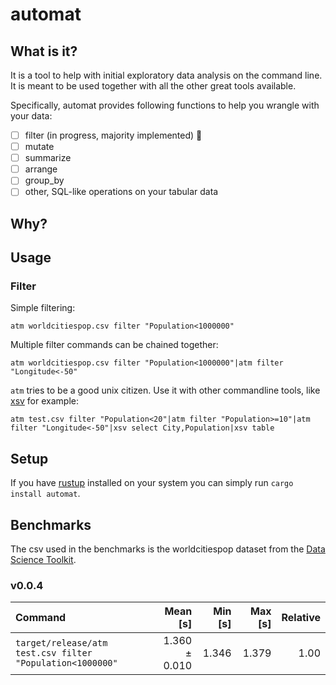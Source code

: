 # automat

## What is it?

It is a tool to help with initial exploratory data analysis on the command line. It is meant to be used together with all the other great tools available.

Specifically, automat provides following functions to help you wrangle with your data:

- [ ] filter (in progress, majority implemented) :toolbox:
- [ ] mutate
- [ ] summarize
- [ ] arrange
- [ ] group_by
- [ ] other, SQL-like operations on your tabular data

## Why?

## Usage

### Filter

Simple filtering:

`atm worldcitiespop.csv filter "Population<1000000"`

Multiple filter commands can be chained together:

`atm worldcitiespop.csv filter "Population<1000000"|atm filter "Longitude<-50"`

`atm` tries to be a good unix citizen. Use it with other commandline tools, like [xsv](https://github.com/BurntSushi/xsv) for example:

`atm test.csv filter "Population<20"|atm filter "Population>=10"|atm filter "Longitude<-50"|xsv select City,Population|xsv table`

## Setup

If you have [rustup](https://rustup.rs) installed on your system you can simply run `cargo install automat`.

## Benchmarks

The csv used in the benchmarks is the worldcitiespop dataset from the [Data Science Toolkit](https://github.com/petewarden/dstkdata).

### v0.0.4

| Command                                                   |      Mean [s] | Min [s] | Max [s] | Relative |
| :-------------------------------------------------------- | ------------: | ------: | ------: | -------: |
| `target/release/atm test.csv filter "Population<1000000"` | 1.360 ± 0.010 |   1.346 |   1.379 |     1.00 |
